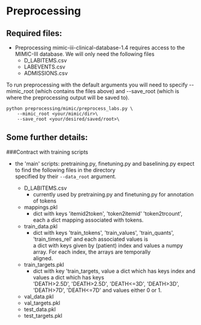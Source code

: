 # Preprocessing

## Required files:

+ Preprocessing mimic-iii-clinical-database-1.4 requires access to the MIMIC-III database. We will only need the following files
  + D_LABITEMS.csv
  + LABEVENTS.csv
  + ADMISSIONS.csv

To run preprocessing with the default arguments you will need to specify --mimic_root (which contains the files above) 
and --save_root (which is where the preprocessing output will be saved to). 

```
python preprocessing/mimic/preprocess_labs.py \
    --mimic_root <your/mimic/dir>\
    --save_root <your/desired/saved/root>\
```

## Some further details:
###Contract with training scripts

+ the 'main' scripts: pretraining.py, finetuning.py and baselining.py expect to find the following files in the directory\
specified by their `--data_root` argument. 

  + D_LABITEMS.csv
    + currently used by pretraining.py and finetuning.py for annotation of tokens
  + mappings.pkl
    + dict with keys 'itemid2token', 'token2itemid' 'token2trcount', each a dict mapping associated with tokens. 
  + train_data.pkl
    + dict with keys 'train_tokens', 'train_values', 'train_quants', 'train_times_rel' and each associated values is\
    a dict with keys given by (patient) index and values a numpy array. For each index, the arrays are temporally\
    aligned. 
  + train_targets.pkl
    + dict with key 'train_targets, value a dict which has keys index and values a dict which has keys \
    'DEATH>2.5D', 'DEATH>2.5D', 'DEATH<=3D', 'DEATH>3D', 'DEATH>7D', 'DEATH<=7D' and values either 0 or 1.
  + val_data.pkl
  + val_targets.pkl
  + test_data.pkl
  + test_targets.pkl
